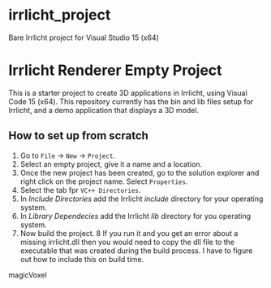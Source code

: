 # irrlicht_project
Bare Irrlicht project for Visual Studio 15 (x64)

# Irrlicht Renderer Empty Project

This is a starter project to create 3D applications in Irrlicht, using Visual Code 15 (x64). This repository currently has the bin and lib files setup for Irrlicht, and a demo application that displays a 3D model.

## How to set up from scratch

1. Go to `File` -> `New` -> `Project`.
2. Select an empty project, give it a name and a location.
3. Once the new project has been created, go to the solution explorer and right click on the project name. Select `Properties`.
4. Select the tab fpr `VC++ Directories`.
5. In _Include Directories_ add the Irrlicht _include_ directory for your operating system.
6. In _Library Dependecies_ add the Irrlicht _lib_ directory for you operating system.
7. Now build the project.
8 If you run it and you get an error about a missing irrlicht.dll then you would need to copy the dll file to the executable that was created during the build process. I have to figure out how to include this on build time.

magicVoxel
